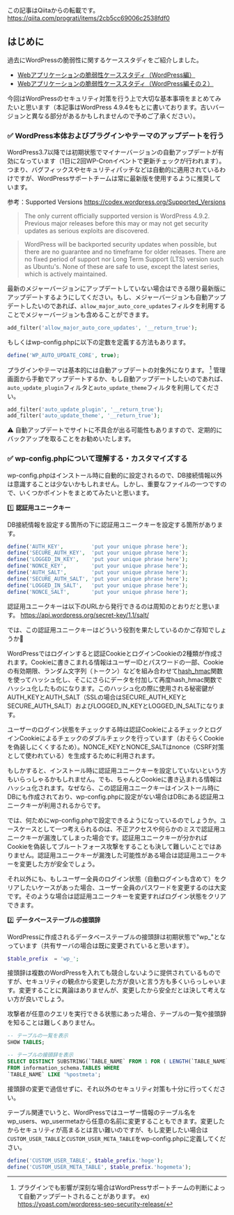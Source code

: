 この記事はQiitaからの転載です。
https://qiita.com/prograti/items/2cb5cc69006c2538fdf0

## はじめに

過去にWordPressの脆弱性に関するケーススタディをご紹介しました。

- [Webアプリケーションの脆弱性ケーススタディ（WordPress編）](https://qiita.com/prograti/items/951949e407fe8a40043b)
- [Webアプリケーションの脆弱性ケーススタディ（WordPress編その２）](https://qiita.com/prograti/items/82409213bb875540a52e)

今回はWordPressのセキュリティ対策を行う上で大切な基本事項をまとめてみたいと思います（本記事はWordPress 4.9.4をもとに書いております。古いバージョンと異なる部分があるかもしれませんので予めご了承ください）。

### :white_check_mark: WordPress本体およびプラグインやテーマのアップデートを行う

WordPress3.7以降では初期状態でマイナーバージョンの自動アップデートが有効になっています（1日に2回WP-Cronイベントで更新チェックが行われます）。つまり、バグフィックスやセキュリティパッチなどは自動的に適用されているわけですが、WordPressサポートチームは常に最新版を使用するように推奨しています。

参考：Supported Versions
https://codex.wordpress.org/Supported_Versions

>The only current officially supported version is WordPress 4.9.2. Previous major releases before this may or may not get security updates as serious exploits are discovered. 

>WordPress will be backported security updates when possible, but there are no guarantee and no timeframe for older releases. There are no fixed period of support nor Long Term Support (LTS) version such as Ubuntu's. None of these are safe to use, except the latest series, which is actively maintained. 

最新のメジャーバージョンにアップデートしていない場合はできる限り最新版にアップデートするようにしてください。もし、メジャーバージョンも自動アップデートしたいのであれば、`allow_major_auto_core_updates`フィルタを利用することでメジャーバージョンも含めることができます。

```php
add_filter('allow_major_auto_core_updates', '__return_true');
```

もしくはwp-config.phpに以下の定数を定義する方法もあります。

```php
define('WP_AUTO_UPDATE_CORE', true);
```

プラグインやテーマは基本的には自動アップデートの対象外になります。 [^1]
管理画面から手動でアップデートするか、もし自動アップデートしたいのであれば、`auto_update_plugin`フィルタと`auto_update_theme`フィルタを利用してください。

```php
add_filter('auto_update_plugin', '__return_true');
add_filter('auto_update_theme', '__return_true');
```

:warning: 自動アップデートでサイトに不具合が出る可能性もありますので、定期的にバックアップを取ることをお勧めいたします。

### :white_check_mark: wp-config.phpについて理解する・カスタマイズする

wp-config.phpはインストール時に自動的に設定されるので、DB接続情報以外は意識することは少ないかもしれません。しかし、重要なファイルの一つですので、いくつかポイントをまとめてみたいと思います。

:one: **認証用ユニークキー**

DB接続情報を設定する箇所の下に認証用ユニークキーを設定する箇所があります。

```php
define('AUTH_KEY',         'put your unique phrase here');
define('SECURE_AUTH_KEY',  'put your unique phrase here');
define('LOGGED_IN_KEY',    'put your unique phrase here');
define('NONCE_KEY',        'put your unique phrase here');
define('AUTH_SALT',        'put your unique phrase here');
define('SECURE_AUTH_SALT', 'put your unique phrase here');
define('LOGGED_IN_SALT',   'put your unique phrase here');
define('NONCE_SALT',       'put your unique phrase here');
```

認証用ユニークキーは以下のURLから発行できるのは周知のとおりだと思います。
https://api.wordpress.org/secret-key/1.1/salt/

では、この認証用ユニークキーはどういう役割を果たしているのかご存知でしょうか:thinking:

WordPressではログインすると認証CookieとログインCookieの2種類が作成されます。Cookieに書きこまれる情報はユーザーIDとパスワードの一部、Cookieの有効期限、ランダム文字列（トークン）などを組み合わせて[hash_hmac](http://php.net/manual/ja/function.hash-hmac.php)関数を使ってハッシュ化し、そこにさらにデータを付加して再度hash_hmac関数でハッシュ化したものになります。このハッシュ化の際に使用される秘密鍵がAUTH_KEYとAUTH_SALT（SSLの場合はSECURE_AUTH_KEYとSECURE_AUTH_SALT）およびLOGGED_IN_KEYとLOGGED_IN_SALTになります。

ユーザーのログイン状態をチェックする時は認証CookieによるチェックとログインCookieによるチェックのダブルチェックを行っています（おそらくCookieを偽装しにくくするため）。NONCE_KEYとNONCE_SALTはnonce（CSRF対策として使われている）を生成するために利用されます。

もしかすると、インストール時に認証用ユニークキーを設定していないという方もいらっしゃるかもしれません。でも、ちゃんとCookieに書き込まれる情報はハッシュ化されます。なぜなら、この認証用ユニークキーはインストール時にDBにも作成されており、wp-config.phpに設定がない場合はDBにある認証用ユニークキーが利用されるからです。

では、何ためにwp-config.phpで設定できるようになっているのでしょうか。ユースケースとして一つ考えられるのは、不正アクセスや何らかのミスで認証用ユニークキーが漏洩してしまった場合です。認証用ユニークキーが分かればCookieを偽装してブルートフォース攻撃をすることも決して難しいことではありません。認証用ユニークキーが漏洩した可能性がある場合は認証用ユニークキーを変更した方が安全でしょう。

それ以外にも、もしユーザー全員のログイン状態（自動ログインも含めて）をクリアしたいケースがあった場合、ユーザー全員のパスワードを変更するのは大変です。そのような場合は認証用ユニークキーを変更すればログイン状態をクリアできます。


:two: **データベーステーブルの接頭辞**

WordPressに作成されるデータベーステーブルの接頭辞は初期状態で"wp_"となっています（共有サーバの場合は既に変更されていると思います）。

```php
$table_prefix  = 'wp_';
```

接頭辞は複数のWordPressを入れても競合しないように提供されているものですが、セキュリティの観点から変更した方が良いと言う方も多くいらっしゃいます。変更することに異論はありませんが、変更したから安全だとは決して考えない方が良いでしょう。

攻撃者が任意のクエリを実行できる状態にあった場合、テーブルの一覧や接頭辞を知ることは難しくありません。

```sql
-- テーブルの一覧を表示
SHOW TABLES;

-- テーブルの接頭辞を表示
SELECT DISTINCT SUBSTRING(`TABLE_NAME` FROM 1 FOR ( LENGTH(`TABLE_NAME`)-8 ) ) 
FROM information_schema.TABLES WHERE 
`TABLE_NAME` LIKE '%postmeta';
```

接頭辞の変更で過信せずに、それ以外のセキュリティ対策も十分に行ってください。

テーブル関連でいうと、WordPressではユーザー情報のテーブル名をwp_users、wp_usermetaから任意の名前に変更することもできます。変更したからセキュリティが高まるとは言い難いのですが、もし変更したい場合は`CUSTOM_USER_TABLE`と`CUSTOM_USER_META_TABLE`をwp-config.phpに定義してください。

```php
define('CUSTOM_USER_TABLE', $table_prefix.'hoge');
define('CUSTOM_USER_META_TABLE', $table_prefix.'hogemeta');
```

[^1]: プラグインでも影響が深刻な場合はWordPressサポートチームの判断によって自動アップデートされることがあります。 ex) https://yoast.com/wordpress-seo-security-release/
